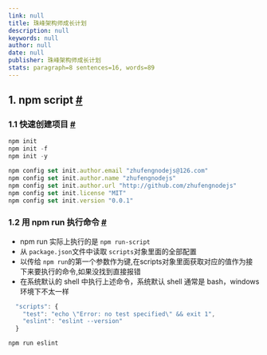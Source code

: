```yaml
---
link: null
title: 珠峰架构师成长计划
description: null
keywords: null
author: null
date: null
publisher: 珠峰架构师成长计划
stats: paragraph=8 sentences=16, words=89
---
```

## 1. npm script [#](#t01-npm-script)

### 1.1 快速创建项目 [#](#t111-快速创建项目)

```js
npm init
npm init -f
npm init -y
```

```js
npm config set init.author.email "zhufengnodejs@126.com"
npm config set init.author.name "zhufengnodejs"
npm config set init.author.url "http://github.com/zhufengnodejs"
npm config set init.license "MIT"
npm config set init.version "0.0.1"
```

### 1.2 用 npm run 执行命令 [#](#t212-用-npm-run-执行命令)

* npm run 实际上执行的是 `npm run-script`
* 从 `package.json`文件中读取 `scripts`对象里面的全部配置
* 以传给 `npm run`的第一个参数作为键,在scripts对象里面获取对应的值作为接下来要执行的命令,如果没找到直接报错
* 在系统默认的 shell 中执行上述命令，系统默认 shell 通常是 bash，windows 环境下不太一样

```js
  "scripts": {
    "test": "echo \"Error: no test specified\" && exit 1",
    "eslint": "eslint --version"
  }
```

```js
npm run eslint
```
